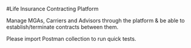 #Life Insurance Contracting Platform

Manage MGAs, Carriers and Advisors through the platform & be able to establish/terminate contracts between them. 

Please import Postman collection to run quick tests. 
